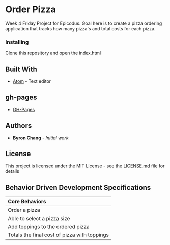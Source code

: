 # Order Pizza

Week 4 Friday Project for Epicodus. Goal here is to create a pizza ordering application that tracks how many pizza's and total costs for each pizza.

### Installing

Clone this repository and open the index.html

## Built With

* [Atom](https://atom.io/) - Text editor

## gh-pages
* [GH-Pages](https://thebyronc.github.io/orderpizza/)

## Authors

* **Byron Chang** - *Initial work*

## License

This project is licensed under the MIT License - see the [LICENSE.md](LICENSE.md) file for details

## Behavior Driven Development Specifications

| Core Behaviors |
| :---           |
| Order a pizza |
| Able to select a pizza size |
| Add toppings to the ordered pizza |
| Totals the final cost of pizza with toppings |
